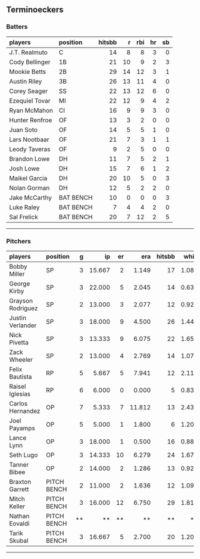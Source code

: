 ## Terminoeckers

### Batters

 
|players        |position  | hitsbb|  r| rbi| hr| sb| 
|:--------------|:---------|------:|--:|---:|--:|--:| 
|J.T. Realmuto  |C         |     14|  8|   8|  3|  0| 
|Cody Bellinger |1B        |     21| 10|   9|  2|  3| 
|Mookie Betts   |2B        |     29| 14|  12|  3|  1| 
|Austin Riley   |3B        |     26| 13|  11|  4|  0| 
|Corey Seager   |SS        |     22| 13|  12|  6|  0| 
|Ezequiel Tovar |MI        |     22| 12|   9|  4|  2| 
|Ryan McMahon   |CI        |     16|  9|   9|  3|  0| 
|Hunter Renfroe |OF        |     13|  3|   2|  0|  0| 
|Juan Soto      |OF        |     14|  5|   5|  1|  0| 
|Lars Nootbaar  |OF        |     21|  7|   3|  1|  1| 
|Leody Taveras  |OF        |      9|  2|   5|  0|  0| 
|Brandon Lowe   |DH        |     11|  7|   5|  2|  1| 
|Josh Lowe      |DH        |     15|  7|   6|  1|  2| 
|Maikel Garcia  |DH        |     20| 10|   5|  0|  3| 
|Nolan Gorman   |DH        |     12|  5|   2|  2|  0| 
|Jake McCarthy  |BAT BENCH |     10|  0|   0|  0|  3| 
|Luke Raley     |BAT BENCH |      7|  4|   4|  2|  0| 
|Sal Frelick    |BAT BENCH |     20|  7|  12|  2|  5| 

* * *

### Pitchers

 
|players           |position    |  g|     ip| er|    era| hitsbb|  whip| so|  w| sv| 
|:-----------------|:-----------|--:|------:|--:|------:|------:|-----:|--:|--:|--:| 
|Bobby Miller      |SP          |  3| 15.667|  2|  1.149|     17| 1.085| 11|  1|  0| 
|George Kirby      |SP          |  3| 22.000|  5|  2.045|     14| 0.636| 14|  1|  0| 
|Grayson Rodriguez |SP          |  2| 13.000|  3|  2.077|     12| 0.923| 10|  1|  0| 
|Justin Verlander  |SP          |  3| 18.000|  9|  4.500|     26| 1.444| 13|  2|  0| 
|Nick Pivetta      |SP          |  3| 13.333|  9|  6.075|     22| 1.650| 17|  1|  0| 
|Zack Wheeler      |SP          |  2| 13.000|  4|  2.769|     14| 1.077| 11|  1|  0| 
|Felix Bautista    |RP          |  5|  5.667|  5|  7.941|     12| 2.118|  7|  1|  3| 
|Raisel Iglesias   |RP          |  6|  6.000|  0|  0.000|      5| 0.833|  9|  0|  3| 
|Carlos Hernandez  |OP          |  7|  5.333|  7| 11.812|     13| 2.438|  7|  0|  1| 
|Joel Payamps      |OP          |  5|  5.000|  1|  1.800|      6| 1.200|  4|  0|  0| 
|Lance Lynn        |OP          |  3| 18.000|  1|  0.500|     16| 0.889| 18|  2|  0| 
|Seth Lugo         |OP          |  3| 14.333| 10|  6.279|     24| 1.674| 15|  0|  0| 
|Tanner Bibee      |OP          |  2| 14.000|  2|  1.286|     13| 0.929| 11|  2|  0| 
|Braxton Garrett   |PITCH BENCH |  2| 11.000|  2|  1.636|     12| 1.091|  4|  2|  0| 
|Mitch Keller      |PITCH BENCH |  3| 16.000| 12|  6.750|     29| 1.812| 16|  0|  0| 
|Nathan Eovaldi    |PITCH BENCH | **|     **| **|     **|     **|    **| **| **| **| 
|Tarik Skubal      |PITCH BENCH |  3| 16.667|  5|  2.700|     20| 1.200| 16|  2|  0| 


* * *


